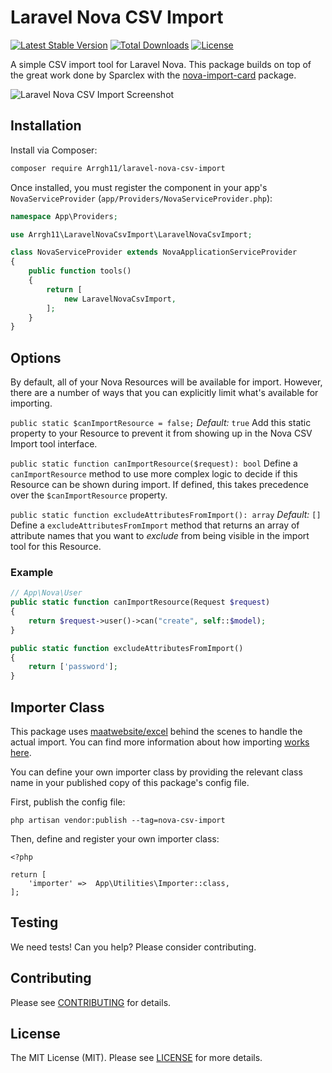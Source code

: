 # Laravel Nova CSV Import

[![Latest Stable Version](https://poser.pugx.org/Arrgh11/laravel-nova-csv-import/v/stable)](https://packagist.org/packages/Arrgh11/laravel-nova-csv-import)
[![Total Downloads](https://poser.pugx.org/Arrgh11/laravel-nova-csv-import/downloads)](https://packagist.org/packages/Arrgh11/laravel-nova-csv-import)
[![License](https://poser.pugx.org/Arrgh11/laravel-nova-csv-import/license)](https://packagist.org/packages/Arrgh11/laravel-nova-csv-import)

A simple CSV import tool for Laravel Nova. This package builds on top of the great work done by Sparclex with the [nova-import-card](https://github.com/Sparclex/nova-import-card) package.

![Laravel Nova CSV Import Screenshot](https://raw.githubusercontent.com/Arrgh11/laravel-nova-csv-import/master/screenshots/readme.png)

## Installation

Install via Composer:

```bash
composer require Arrgh11/laravel-nova-csv-import
```

Once installed, you must register the component in your app's `NovaServiceProvider` (`app/Providers/NovaServiceProvider.php`):

```php
namespace App\Providers;

use Arrgh11\LaravelNovaCsvImport\LaravelNovaCsvImport;

class NovaServiceProvider extends NovaApplicationServiceProvider
{
    public function tools()
    {
        return [
            new LaravelNovaCsvImport,
        ];
    }
}
```

## Options
By default, all of your Nova Resources will be available for import. However, there are a number of ways that you can explicitly limit what's available for importing.

`public static $canImportResource = false;`
*Default:* `true`
Add this static property to your Resource to prevent it from showing up in the Nova CSV Import tool interface.

`public static function canImportResource($request): bool`
Define a `canImportResource` method to use more complex logic to decide if this Resource can be shown during import. If defined, this takes precedence over the `$canImportResource` property.

`public static function excludeAttributesFromImport(): array`
*Default:* `[]`
Define a `excludeAttributesFromImport` method that returns an array of attribute names that you want to _exclude_ from being visible in the import tool for this Resource.


### Example

```php
// App\Nova\User
public static function canImportResource(Request $request)
{
    return $request->user()->can("create", self::$model);
}

public static function excludeAttributesFromImport()
{
    return ['password'];
}
```

## Importer Class
This package uses [maatwebsite/excel](https://github.com/Maatwebsite/Laravel-Excel) behind the scenes to handle the actual import. You can find more information about how importing [works here](https://docs.laravel-excel.com/3.1/imports/basics.html#importing-basics).

You can define your own importer class by providing the relevant class name in your published copy of this package's config file.

First, publish the config file:
```
php artisan vendor:publish --tag=nova-csv-import
```

Then, define and register your own importer class:
```
<?php

return [
    'importer' =>  App\Utilities\Importer::class,
];
```
## Testing

We need tests! Can you help? Please consider contributing.

## Contributing

Please see [CONTRIBUTING](CONTRIBUTING.md) for details.

## License

The MIT License (MIT). Please see [LICENSE](LICENSE.md) for more details.
